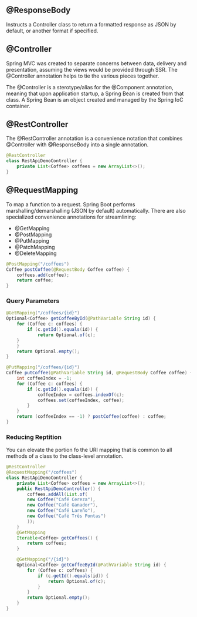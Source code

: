 ## @ResponseBody

Instructs a Controller class to return a formatted response as JSON by default, or another format if specified.

## @Controller

Spring MVC was created to separate concerns between data, delivery and presentation, assuming the views would be provided through SSR. The @Controller annotation helps to tie the various pieces together.

The @Controller is a sterotype/alias for the @Component annotation, meaning that upon application startup, a Spring Bean is created from that class. A Spring Bean is an object created and managed by the Spring IoC container.

## @RestController

The @RestController annotation is a convenience notation that combines @Controller with @ResponseBody into a single annotation.

```java
@RestController
class RestApiDemoController {
    private List<Coffee> coffees = new ArrayList<>();
}
```

## @RequestMapping

To map a function to a request. Spring Boot performs marshalling/demarshalling (JSON by default) automatically. There are also specialized convenience annotations for streamlining:

- @GetMapping
- @PostMapping
- @PutMapping
- @PatchMapping
- @DeleteMapping

```java
@PostMapping("/coffees")
Coffee postCoffee(@RequestBody Coffee coffee) {
    coffees.add(coffee);
    return coffee;
}
```

### Query Parameters

```java
@GetMapping("/coffees/{id}")
Optional<Coffee> getCoffeeById(@PathVariable String id) {
    for (Coffee c: coffees) {
        if (c.getId().equals(id)) {
            return Optional.of(c);
    }
    }
    return Optional.empty();
}

@PutMapping("/coffees/{id}")
Coffee putCoffee(@PathVariable String id, @RequestBody Coffee coffee) {
    int coffeeIndex = -1;
    for (Coffee c: coffees) {
        if (c.getId().equals(id)) {
            coffeeIndex = coffees.indexOf(c);
            coffees.set(coffeeIndex, coffee);
        }
    }
    return (coffeeIndex == -1) ? postCoffee(coffee) : coffee;
}
```

### Reducing Reptition

You can elevate the portion fo the URI mapping that is common to all methods of a class to the class-level annotation.

```java
@RestController
@RequestMapping("/coffees")
class RestApiDemoController {
    private List<Coffee> coffees = new ArrayList<>();
    public RestApiDemoController() {
        coffees.addAll(List.of(
        new Coffee("Café Cereza"),
        new Coffee("Café Ganador"),
        new Coffee("Café Lareño"),
        new Coffee("Café Três Pontas")
        ));
    }
    @GetMapping
    Iterable<Coffee> getCoffees() {
        return coffees;
    }

    @GetMapping("/{id}")
    Optional<Coffee> getCoffeeById(@PathVariable String id) {
        for (Coffee c: coffees) {
            if (c.getId().equals(id)) {
                return Optional.of(c);
            }
        }
        return Optional.empty();
    }
}
```
